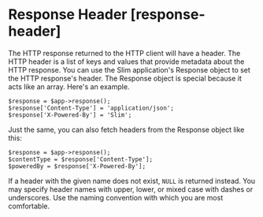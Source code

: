 # Response Header [response-header] #

The HTTP response returned to the HTTP client will have a header. The HTTP header is a list of keys and values that provide metadata about the HTTP response. You can use the Slim application's Response object to set the HTTP response's header. The Response object is special because it acts like an array. Here's an example.

    $response = $app->response();
    $response['Content-Type'] = 'application/json';
    $response['X-Powered-By'] = 'Slim';

Just the same, you can also fetch headers from the Response object like this:

    $response = $app->response();
    $contentType = $response['Content-Type'];
    $poweredBy = $response['X-Powered-By'];

If a header with the given name does not exist, `NULL` is returned instead. You may specify header names with upper, lower, or mixed case with dashes or underscores. Use the naming convention with which you are most comfortable.